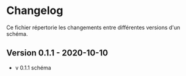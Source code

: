 # Changelog

Ce fichier répertorie les changements entre différentes versions d'un schéma.

## Version 0.1.1 - 2020-10-10

- v 0.1.1 schéma
